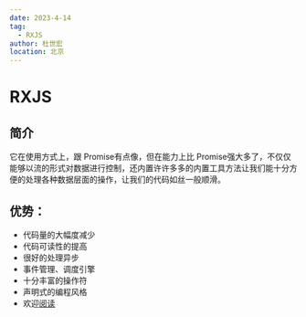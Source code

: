 ```yaml
---
date: 2023-4-14
tag:
  - RXJS
author: 杜世宏
location: 北京
---
```


# RXJS

## 简介

它在使⽤⽅式上，跟  Promise有点像，但在能⼒上⽐  Promise强⼤多了，不仅仅能够以流的形式对数据进⾏控制，还内置许许多多的内置⼯具⽅法让我们能⼗分⽅便的处理各种数据层⾯的操作，让我们的代码如丝⼀般顺滑。
## 优势：

- 代码量的⼤幅度减少
- 代码可读性的提⾼
- 很好的处理异步
- 事件管理、调度引擎
- ⼗分丰富的操作符
- 声明式的编程风格
- 欢迎[阅读](https://www.kancloud.cn/dsh225/rxjs/3051043#_RxJS_1)
